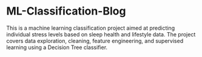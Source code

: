 # ML-Classification-Blog
This is a machine learning classification project aimed at predicting individual stress levels based on sleep health and lifestyle data.  The project covers data exploration, cleaning, feature engineering, and supervised learning using a Decision Tree classifier.
